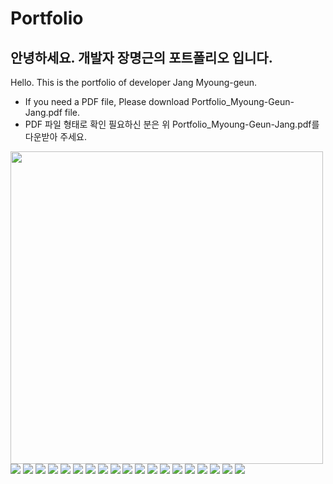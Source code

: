 # Portfolio
 
## 안녕하세요. 개발자 장명근의 포트폴리오 입니다.<br/>
Hello. This is the portfolio of developer Jang Myoung-geun.
- If you need a PDF file, Please download Portfolio_Myoung-Geun-Jang.pdf file.
- PDF 파일 형태로 확인 필요하신 분은 위 Portfolio_Myoung-Geun-Jang.pdf를 다운받아 주세요.

<img src="https://github.com/MG-Jang/Portfolio/blob/main/opengl_rendering.gif" width="500"/>

<img src="./img/001.png">
<img src="./img/002.png">
<img src="./img/003.png">
<img src="./img/004.png">
<img src="./img/005.png">
<img src="./img/006.png">
<img src="./img/007.png">
<img src="./img/008.png">
<img src="./img/009.png">
<img src="./img/010.png">
<img src="./img/011.png">
<img src="./img/012.png">
<img src="./img/013.png">
<img src="./img/014.png">
<img src="./img/015.png">
<img src="./img/016.png">
<img src="./img/017.png">
<img src="./img/018.jpg">
<img src="./img/019.png">
